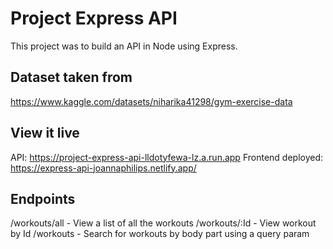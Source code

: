# Project Express API

This project was to build an API in Node using Express.

## Dataset taken from

https://www.kaggle.com/datasets/niharika41298/gym-exercise-data


## View it live

API: https://project-express-api-lldotyfewa-lz.a.run.app
Frontend deployed: https://express-api-joannaphilips.netlify.app/

## Endpoints
/workouts/all - View a list of all the workouts
/workouts/:Id - View workout by Id
/workouts - Search for workouts by body part using a query param
